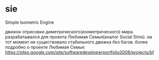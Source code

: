 # sie
 Simple Isometric Engine

движок отрисовки диметрического(изометрического) мира. разрабатывался для проекта Любимая Семья(аналог Social Sims). на тот момент не существовало стабильного движка без багов.
более подробно о проекте Любимая Семья:
https://sites.google.com/site/softwaredeveloperportfolio2008/projects/bf
